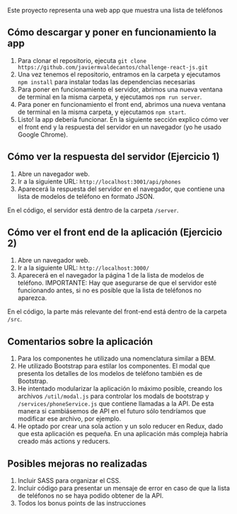 Este proyecto representa una web app que muestra una lista de teléfonos

## Cómo descargar y poner en funcionamiento la app
1. Para clonar el repositorio, ejecuta `git clone https://github.com/javiermvaldecantos/challenge-react-js.git`
2. Una vez tenemos el repositorio, entramos en la carpeta y ejecutamos `npm install` para instalar todas las dependencias necesarias
3. Para poner en funcionamiento el servidor, abrimos una nueva ventana de terminal en la misma carpeta, y ejecutamos `npm run server`.
4. Para poner en funcionamiento el front end, abrimos una nueva ventana de terminal en la misma carpeta, y ejecutamos `npm start`.
5. Listo! la app debería funcionar. En la siguiente sección explico cómo ver el front end y la respuesta del servidor en un navegador (yo he usado Google Chrome).

## Cómo ver la respuesta del servidor (Ejercicio 1)
1. Abre un navegador web.
2. Ir a la siguiente URL: `http://localhost:3001/api/phones`
3. Aparecerá la respuesta del servidor en el navegador, que contiene una lista de modelos de teléfono en formato JSON.

En el código, el servidor está dentro de la carpeta `/server`.

## Cómo ver el front end de la aplicación (Ejercicio 2)
1. Abre un navegador web.
2. Ir a la siguiente URL: `http://localhost:3000/`
3. Aparecerá en el navegador la página 1 de la lista de modelos de teléfono. IMPORTANTE: Hay que asegurarse de que el servidor esté funcionando antes, si no es posible que la lista de teléfonos no aparezca.

En el código, la parte más relevante del front-end está dentro de la carpeta `/src`.

## Comentarios sobre la aplicación
1. Para los componentes he utilizado una nomenclatura similar a BEM.
2. He utilizado Bootstrap para estilar los componentes. El modal que presenta los detalles de los modelos de teléfono también es de Bootstrap.
3. He intentado modularizar la aplicación lo máximo posible, creando los archivos `/util/modal.js` para controlar los modals de bootstrap y `/services/phoneService.js` que contiene llamadas a la API. De esta manera si cambiásemos de API en el futuro sólo tendríamos que modificar ese archivo, por ejemplo.
4. He optado por crear una sola action y un solo reducer en Redux, dado que esta aplicación es pequeña. En una aplicación más compleja habría creado más actions y reducers.

## Posibles mejoras no realizadas
1. Incluir SASS para organizar el CSS.
2. Incluir código para presentar un mensaje de error en caso de que la lista de teléfonos no se haya podido obtener de la API.
3. Todos los bonus points de las instrucciones
